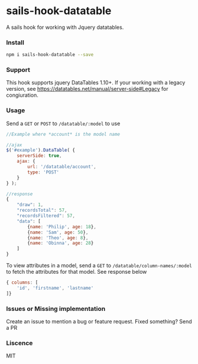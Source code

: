 # sails-hook-datatable
A sails hook for working with Jquery datatables. 

### Install
```bash
npm i sails-hook-datatable --save
```

### Support
This hook supports jquery DataTables 1.10+. If your working with a legacy version, see https://datatables.net/manual/server-side#Legacy for congiuration.

### Usage
Send a `GET` or `POST` to `/datatable/:model` to use

```javascript
//Example where *account* is the model name

//ajax
$('#example').DataTable( {
    serverSide: true,
    ajax: {
        url: '/datatable/account',
        type: 'POST'
    }
} );

//response
{
    "draw": 1,
    "recordsTotal": 57,
    "recordsFiltered": 57,
    "data": [
        {name: 'Philip', age: 18},
        {name: 'Sam', age: 50},
        {name: 'Theo', age: 8},
        {name: 'Obinna', age: 28}
    ]
}
```

To view attributes in a model, send a `GET` to `/datatable/column-names/:model` to fetch the attributes for that model. See response below
```javascript
{ columns: [
    'id', 'firstname', 'lastname'
]}
```

### Issues or Missing implementation
Create an issue to mention a bug or feature request. Fixed something? Send a PR

### Liscence
MIT

